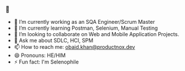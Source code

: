 ### 👋
- 🔭 I’m currently working as an SQA Engineer/Scrum Master
- 🌱 I’m currently learning Postman, Selenium, Manual Testing
- 👯 I’m looking to collaborate on Web and Mobile Application Projects.
- 💬 Ask me about SDLC, HCI, SPM
- 📫 How to reach me: obaid.khan@productnox.dev
- 😄 Pronouns: HE/HIM
- ⚡ Fun fact: I'm Selenophile

<!--
**obaidkhan55/obaidkhan55** is a ✨ _special_ ✨ repository because its `README.md` (this file) appears on your GitHub profile.

Here are some ideas to get you started:

- 🔭 I’m currently working as SQA Engineer
- 🌱 I’m currently learning Postman, Selenium, Manual Testing
- 👯 I’m looking to collaborate on Web and Mobile Application Projects.
- 💬 Ask me about SDLC, HCI, SPM
- 📫 How to reach me: linkedin.com/in/obaidkhan55/
- 😄 Pronouns: HE/HIM
- ⚡ Fun fact: I Love Mountains.
-->
